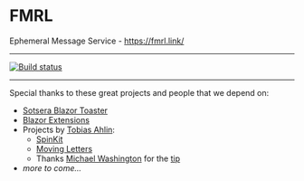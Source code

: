 # FMRL
Ephemeral Message Service - https://fmrl.link/

---

[![Build status](https://dev.azure.com/ebekker/FMRL/_apis/build/status/FMRL-ASP.NET%20Core-CI)](https://dev.azure.com/ebekker/FMRL/_build/latest?definitionId=1)

---

Special thanks to these great projects and people that we depend on:

* [Sotsera Blazor Toaster](https://github.com/sotsera/sotsera.blazor.toaster)
* [Blazor Extensions](https://github.com/BlazorExtensions/Home)
* Projects by [Tobias Ahlin](http://tobiasahlin.com/):
  * [SpinKit](https://github.com/tobiasahlin/SpinKit)
  * [Moving Letters](http://tobiasahlin.com/moving-letters)
  * Thanks [Michael Washington](https://github.com/ADefWebserver) for the [tip](http://lightswitchhelpwebsite.com/Blog/tabid/61/EntryId/4315/A-Nicer-Looking-Blazor-Loading-Page.aspx)
* *more to come...*
